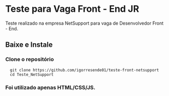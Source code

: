 # Teste para Vaga Front - End JR

Teste realizado na empresa NetSupport para vaga de Desenvolvedor Front - End. 

## Baixe e Instale

### Clone o repositório
```
  git clone https://github.com/igorresende01/teste-front-netsupport
  cd Teste_NetSupport
```

### Foi utilizado apenas HTML/CSS/JS.
